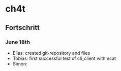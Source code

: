 # ch4t
## Fortschritt
### June 18th
- Elias: created git-repository and files
- Tobias: first successful test of cli_client with ncat
- Simon: 
